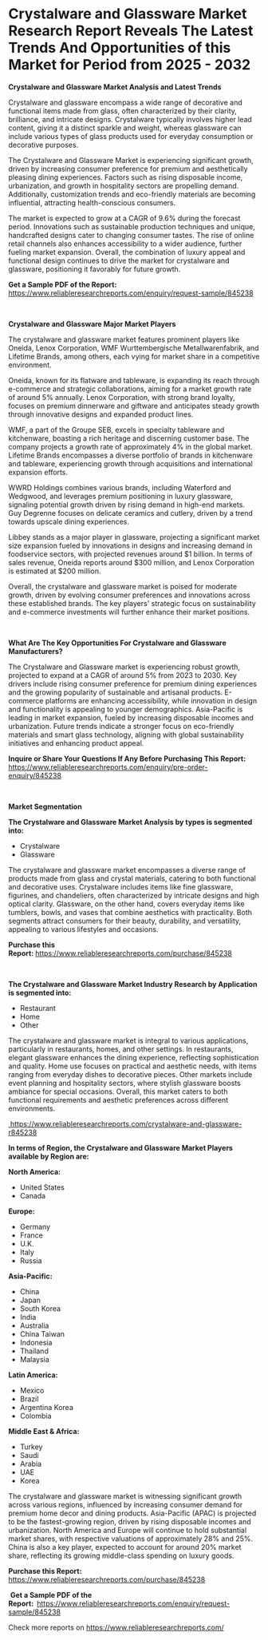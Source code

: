 <p><h1>Crystalware and Glassware Market Research Report Reveals The Latest Trends And Opportunities of this Market for Period from 2025 - 2032</h1></p><p><strong>Crystalware and Glassware Market Analysis and Latest Trends</strong></p>
<p><p>Crystalware and glassware encompass a wide range of decorative and functional items made from glass, often characterized by their clarity, brilliance, and intricate designs. Crystalware typically involves higher lead content, giving it a distinct sparkle and weight, whereas glassware can include various types of glass products used for everyday consumption or decorative purposes. </p><p>The Crystalware and Glassware Market is experiencing significant growth, driven by increasing consumer preference for premium and aesthetically pleasing dining experiences. Factors such as rising disposable income, urbanization, and growth in hospitality sectors are propelling demand. Additionally, customization trends and eco-friendly materials are becoming influential, attracting health-conscious consumers. </p><p>The market is expected to grow at a CAGR of 9.6% during the forecast period. Innovations such as sustainable production techniques and unique, handcrafted designs cater to changing consumer tastes. The rise of online retail channels also enhances accessibility to a wider audience, further fueling market expansion. Overall, the combination of luxury appeal and functional design continues to drive the market for crystalware and glassware, positioning it favorably for future growth.</p></p>
<p><strong>Get a Sample PDF of the Report:&nbsp;</strong> <a href="https://www.reliableresearchreports.com/enquiry/request-sample/845238?utm_campaign=2286&utm_medium=2&utm_source=Github&utm_content=ia&utm_term=04042025&utm_id=crystalware-and-glassware">https://www.reliableresearchreports.com/enquiry/request-sample/845238</a></p>
<p>&nbsp;</p>
<p><strong>Crystalware and Glassware Major Market Players</strong></p>
<p><p>The crystalware and glassware market features prominent players like Oneida, Lenox Corporation, WMF Wurttembergische Metallwarenfabrik, and Lifetime Brands, among others, each vying for market share in a competitive environment. </p><p>Oneida, known for its flatware and tableware, is expanding its reach through e-commerce and strategic collaborations, aiming for a market growth rate of around 5% annually. Lenox Corporation, with strong brand loyalty, focuses on premium dinnerware and giftware and anticipates steady growth through innovative designs and expanded product lines.</p><p>WMF, a part of the Groupe SEB, excels in specialty tableware and kitchenware, boasting a rich heritage and discerning customer base. The company projects a growth rate of approximately 4% in the global market. Lifetime Brands encompasses a diverse portfolio of brands in kitchenware and tableware, experiencing growth through acquisitions and international expansion efforts.</p><p>WWRD Holdings combines various brands, including Waterford and Wedgwood, and leverages premium positioning in luxury glassware, signaling potential growth driven by rising demand in high-end markets. Guy Degrenne focuses on delicate ceramics and cutlery, driven by a trend towards upscale dining experiences.</p><p>Libbey stands as a major player in glassware, projecting a significant market size expansion fueled by innovations in designs and increasing demand in foodservice sectors, with projected revenues around $1 billion. In terms of sales revenue, Oneida reports around $300 million, and Lenox Corporation is estimated at $200 million. </p><p>Overall, the crystalware and glassware market is poised for moderate growth, driven by evolving consumer preferences and innovations across these established brands. The key players' strategic focus on sustainability and e-commerce investments will further enhance their market positions.</p></p>
<p>&nbsp;</p>
<p><strong>What Are The Key Opportunities For Crystalware and Glassware Manufacturers?</strong></p>
<p><p>The Crystalware and Glassware market is experiencing robust growth, projected to expand at a CAGR of around 5% from 2023 to 2030. Key drivers include rising consumer preference for premium dining experiences and the growing popularity of sustainable and artisanal products. E-commerce platforms are enhancing accessibility, while innovation in design and functionality is appealing to younger demographics. Asia-Pacific is leading in market expansion, fueled by increasing disposable incomes and urbanization. Future trends indicate a stronger focus on eco-friendly materials and smart glass technology, aligning with global sustainability initiatives and enhancing product appeal.</p></p>
<p><strong>Inquire or Share Your Questions If Any Before Purchasing This Report:</strong> <a href="https://www.reliableresearchreports.com/enquiry/pre-order-enquiry/845238?utm_campaign=2286&utm_medium=2&utm_source=Github&utm_content=ia&utm_term=04042025&utm_id=crystalware-and-glassware">https://www.reliableresearchreports.com/enquiry/pre-order-enquiry/845238</a></p>
<p>&nbsp;</p>
<p><strong>Market Segmentation</strong></p>
<p><strong>The Crystalware and Glassware Market Analysis by types is segmented into:</strong></p>
<p><ul><li>Crystalware</li><li>Glassware</li></ul></p>
<p><p>The crystalware and glassware market encompasses a diverse range of products made from glass and crystal materials, catering to both functional and decorative uses. Crystalware includes items like fine glassware, figurines, and chandeliers, often characterized by intricate designs and high optical clarity. Glassware, on the other hand, covers everyday items like tumblers, bowls, and vases that combine aesthetics with practicality. Both segments attract consumers for their beauty, durability, and versatility, appealing to various lifestyles and occasions.</p></p>
<p><strong>Purchase this Report:&nbsp;</strong><a href="https://www.reliableresearchreports.com/purchase/845238?utm_campaign=2286&utm_medium=2&utm_source=Github&utm_content=ia&utm_term=04042025&utm_id=crystalware-and-glassware">https://www.reliableresearchreports.com/purchase/845238</a></p>
<p>&nbsp;</p>
<p><strong>The Crystalware and Glassware Market Industry Research by Application is segmented into:</strong></p>
<p><ul><li>Restaurant</li><li>Home</li><li>Other</li></ul></p>
<p><p>The crystalware and glassware market is integral to various applications, particularly in restaurants, homes, and other settings. In restaurants, elegant glassware enhances the dining experience, reflecting sophistication and quality. Home use focuses on practical and aesthetic needs, with items ranging from everyday dishes to decorative pieces. Other markets include event planning and hospitality sectors, where stylish glassware boosts ambiance for special occasions. Overall, this market caters to both functional requirements and aesthetic preferences across different environments.</p></p>
<p><a href="https://www.reliableresearchreports.com/crystalware-and-glassware-r845238?utm_campaign=2286&utm_medium=2&utm_source=Github&utm_content=ia&utm_term=04042025&utm_id=crystalware-and-glassware">&nbsp;https://www.reliableresearchreports.com/crystalware-and-glassware-r845238</a></p>
<p><strong>In terms of Region, the Crystalware and Glassware Market Players available by Region are:</strong></p>
<p>
    <p> <strong> North America: </strong>
        <ul>
            <li>United States</li>
            <li>Canada</li>
        </ul>
        </p> 
    <p> <strong> Europe: </strong>
        <ul>
            <li>Germany</li>
            <li>France</li>
            <li>U.K.</li>
            <li>Italy</li>
            <li>Russia</li>
        </ul>
        </p> 
    <p> <strong> Asia-Pacific: </strong>
        <ul>
            <li>China</li>
            <li>Japan</li>
            <li>South Korea</li>
            <li>India</li>
            <li>Australia</li>
            <li>China Taiwan</li>
            <li>Indonesia</li>
            <li>Thailand</li>
            <li>Malaysia</li>
        </ul>
        </p> 
    <p> <strong> Latin America: </strong>
        <ul>
            <li>Mexico</li>
            <li>Brazil</li>
            <li>Argentina Korea</li>
            <li>Colombia</li>
        </ul>
        </p> 
    <p> <strong> Middle East & Africa: </strong>
        <ul>
            <li>Turkey</li>
            <li>Saudi</li>
            <li>Arabia</li>
            <li>UAE</li>
            <li>Korea</li>
        </ul>
    </p>
    </p>
<p><p>The crystalware and glassware market is witnessing significant growth across various regions, influenced by increasing consumer demand for premium home decor and dining products. Asia-Pacific (APAC) is projected to be the fastest-growing region, driven by rising disposable incomes and urbanization. North America and Europe will continue to hold substantial market shares, with respective valuations of approximately 28% and 25%. China is also a key player, expected to account for around 20% market share, reflecting its growing middle-class spending on luxury goods.</p></p>
<p><strong>Purchase this Report: </strong><a href="https://www.reliableresearchreports.com/purchase/845238?utm_campaign=2286&utm_medium=2&utm_source=Github&utm_content=ia&utm_term=04042025&utm_id=crystalware-and-glassware">https://www.reliableresearchreports.com/purchase/845238</a></p>
<p>&nbsp;<strong>Get a Sample PDF of the Report:&nbsp;&nbsp;</strong><a href="https://www.reliableresearchreports.com/enquiry/request-sample/845238?utm_campaign=2286&utm_medium=2&utm_source=Github&utm_content=ia&utm_term=04042025&utm_id=crystalware-and-glassware">https://www.reliableresearchreports.com/enquiry/request-sample/845238</a></p>
<p><strong></strong></p>
<p>Check more reports on <a href="https://www.reliableresearchreports.com/?utm_campaign=2286&utm_medium=2&utm_source=Github&utm_content=ia&utm_term=04042025&utm_id=crystalware-and-glassware">https://www.reliableresearchreports.com/</a></p>